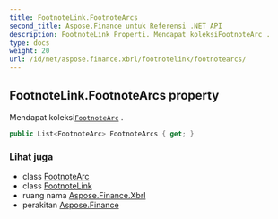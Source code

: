 ```yaml
---
title: FootnoteLink.FootnoteArcs
second_title: Aspose.Finance untuk Referensi .NET API
description: FootnoteLink Properti. Mendapat koleksiFootnoteArc .
type: docs
weight: 20
url: /id/net/aspose.finance.xbrl/footnotelink/footnotearcs/
---
```

## FootnoteLink.FootnoteArcs property

Mendapat koleksi[`FootnoteArc`](../../footnotearc/) .

```csharp
public List<FootnoteArc> FootnoteArcs { get; }
```

### Lihat juga

* class [FootnoteArc](../../footnotearc/)
* class [FootnoteLink](../)
* ruang nama [Aspose.Finance.Xbrl](../../footnotelink/)
* perakitan [Aspose.Finance](../../../)


